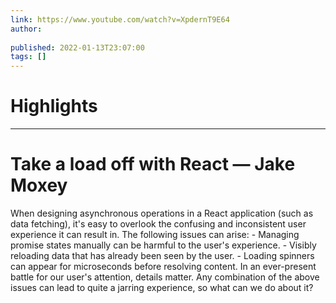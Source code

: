 ```yaml
---
link: https://www.youtube.com/watch?v=XpdernT9E64
author: 
   
published: 2022-01-13T23:07:00
tags: []
---
```

# Highlights


---
# Take a load off with React — Jake Moxey
When designing asynchronous operations in a React application (such as data fetching), it's easy to overlook the confusing and inconsistent user experience it can result in. The following issues can arise: - Managing promise states manually can be harmful to the user's experience. - Visibly reloading data that has already been seen by the user. - Loading spinners can appear for microseconds before resolving content. In an ever-present battle for our user's attention, details matter. Any combination of the above issues can lead to quite a jarring experience, so what can we do about it?
